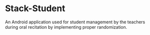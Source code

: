 # Stack-Student
An Android application used for student management by the teachers during oral recitation by implementing proper randomization. 
